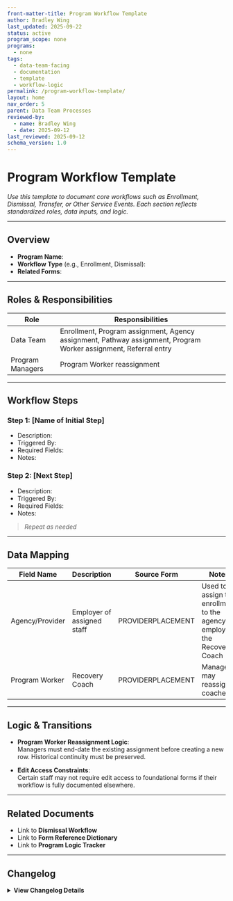 ```yaml
---
front-matter-title: Program Workflow Template
author: Bradley Wing
last_updated: 2025-09-22
status: active
program_scope: none
programs:
  - none
tags: 
  - data-team-facing
  - documentation
  - template
  - workflow-logic
permalink: /program-workflow-template/
layout: home
nav_order: 5
parent: Data Team Processes
reviewed-by:
  - name: Bradley Wing
  - date: 2025-09-12
last_reviewed: 2025-09-12
schema_version: 1.0
---
```


# Program Workflow Template

_Use this template to document core workflows such as Enrollment, Dismissal, Transfer, or Other Service Events. Each section reflects standardized roles, data inputs, and logic._

---

## Overview

- **Program Name**:  
- **Workflow Type** (e.g., Enrollment, Dismissal):  
- **Related Forms**:  

---

## Roles & Responsibilities

| Role              | Responsibilities                                      |
|-------------------|-------------------------------------------------------|
| Data Team         | Enrollment, Program assignment, Agency assignment, Pathway assignment, Program Worker assignment, Referral entry |
| Program Managers  | Program Worker reassignment                           |

---

## Workflow Steps

### Step 1: [Name of Initial Step]  

- Description:  
- Triggered By:  
- Required Fields:  
- Notes:

### Step 2: [Next Step]  

- Description:  
- Triggered By:  
- Required Fields:  
- Notes:

>_Repeat as needed_

---

## Data Mapping

| Field Name            | Description                          | Source Form         | Notes                          |
|-----------------------|--------------------------------------|---------------------|--------------------------------|
| Agency/Provider       | Employer of assigned staff           | PROVIDERPLACEMENT   | Used to assign the enrollment to the agency employing the Recovery Coach |
| Program Worker        | Recovery Coach                       | PROVIDERPLACEMENT   | Managers may reassign coaches  |

---

## Logic & Transitions

- **Program Worker Reassignment Logic**:  
  Managers must end-date the existing assignment before creating a new row. Historical continuity must be preserved.

- **Edit Access Constraints**:  
  Certain staff may not require edit access to foundational forms if their workflow is fully documented elsewhere.

---

## Related Documents

- Link to **Dismissal Workflow**
- Link to **Form Reference Dictionary**
- Link to **Program Logic Tracker**

---

## Changelog

<details markdown="1">
  <summary><strong>View Changelog Details</strong></summary>

### 2025

- **2025-10-04**: Adds collapsible `<details markdown="1"></details>` section to the changelog. Adds year subsection to better organize long changelog lists.
- **2025-09-23**: Adds `program_scope:` and `programs:` to frontmatter. Updates value of both to none.
- **2025-09-22**: Adds `nav_order:` and `parent:` fields to frontmatter. Adds `data-team-facing` tag to frontmatter.
- **2025-09-19**: Adds `layout:` field to frontmatter.
- **2025-09-16**: Updates frontmatter to bring closer into alignment with `schema_version` 1.0.
- **2025-08-15**: Updates frontmatter and tweaks format of template.
- **2025-07-28**: Adds Markdown file.

</details>
